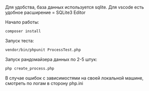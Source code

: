Для удобства, база данных используется sqlite.
Для vscode есть удобное расширение = SQLite3 Editor

Начало работы: 

```bash
composer install

```
Запуск теста:
```bash
vendor/bin/phpunit ProcessTest.php
```

Запуск рандомайзера данных по 2-5 штук:
```bash
php create_process.php
```

В случае ошибок с зависимостями на своей локальной машине, смотреть по логам в сторону php.ini 
